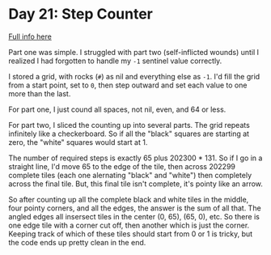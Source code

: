 # Day 21: Step Counter

[Full info here](https://adventofcode.com/2023/day/21)

Part one was simple. I struggled with part two (self-inflicted wounds)
until I realized I had forgotten to handle my `-1` sentinel value correctly.

I stored a grid, with rocks (`#`) as nil and everything else as `-1`. I'd fill
the grid from a start point, set to `0`, then step outward and set each value to
one more than the last.

For part one, I just cound all spaces, not nil, even, and 64 or less.

For part two, I sliced the counting up into several parts. The grid repeats
infinitely like a checkerboard. So if all the "black" squares are starting at
zero, the "white" squares would start at 1.

The number of required steps is exactly 65 plus 202300 * 131. So if I go in a
straight line, I'd move 65 to the edge of the tile, then across 202299 complete
tiles (each one alernating "black" and "white") then completely across the final
tile. But, this final tile isn't complete, it's pointy like an arrow.

So after counting up all the complete black and white tiles in the middle, four
pointy corners, and all the edges, the answer is the sum of all that. The angled
edges all insersect tiles in the center (0, 65), (65, 0), etc. So there is one
edge tile with a corner cut off, then another which is just the corner. Keeping
track of which of these tiles should start from 0 or 1 is tricky, but the code
ends up pretty clean in the end.
